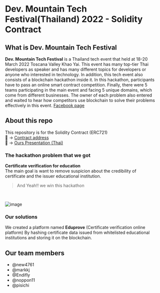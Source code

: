 # **Dev. Mountain Tech Festival(Thailand) 2022 - Solidity Contract**


## What is Dev. Mountain Tech Festival  

**Dev. Mountain Tech Festival** is a Thailand tech event that held at
18-20 March 2022 Toscana Valley Khao Yai. This event has many top-tier Thai developers as speaker and has many different topics for developers or anyone who interested in technology.
In addition, this tech event also consists of a blockchain hackathon inside it.
In this hackathon, participants have to pass an online smart contract competition. Finally, there were 5 teams participating in the main event and facing 5 unique domains, which come from different businesses. The owner of each problem also entered and waited to hear how competitors use blockchain to solve their problems effectively in this event.
[Facebook page](https://www.facebook.com/devmountaintechfestival/?ref=page_internal)
## About this repo
This repository is for the Solidity Contract (ERC721) <br>
:bookmark_tabs: -> [Contract address](https://testnet.bscscan.com/address/0x4b5e5d9fe104722e75b9b671a20efa31c9d2bd75#code) <br>
:newspaper: ->        [Ours Presentation (Thai)](https://docs.google.com/presentation/d/16d5bD5Ru74sfditDaeJPu73X5vpyMydQS6dL8hUu3EQ/edit#slide=id.g11e4d075bea_1_27)
### The hackathon problem that we got
**Certificate verification for education** <br> 
The main goal is want to remove suspicion about the credibility of certificate and the issuer educational institution.
> And Yeah!! we win this hackathon 
<br>

![image](https://user-images.githubusercontent.com/30498964/168614013-f3be9e2c-c360-4fbd-9f85-6d24a635f407.png)

### Our solutions
We created a platform named **Eduprove** (Certificate verification online platform)
By hashing certificate data issued from whitelisted educational institutions and storing it on the blockchain.


## Our team members

* @new4761 
* @markkj 
* @Endifly
* @noppon11
* @pisichi
